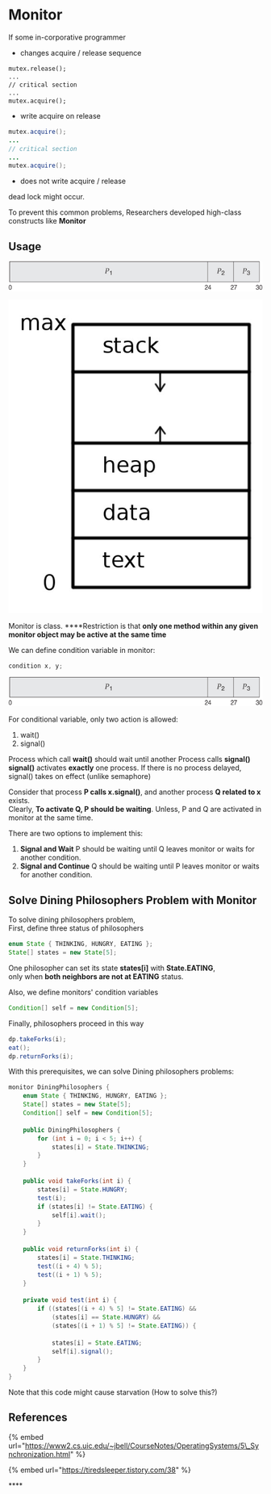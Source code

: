 # Monitor

If some in-corporative programmer

* changes acquire / release sequence

```text
mutex.release();
...
// critical section
...
mutex.acquire();
```

* write acquire on release

```java
mutex.acquire();
...
// critical section
...
mutex.acquire();
```

* does not write acquire / release 

dead lock might occur.

To prevent this common problems, Researchers developed high-class constructs like **Monitor**

## **Usage**

![](../.gitbook/assets/image%20%2830%29.png)

![](../.gitbook/assets/image%20%2812%29.png)

Monitor is class. ****Restriction is that **only one method within any given monitor object may be active at the same time**

We can define condition variable in monitor:

```java
condition x, y;
```

![](../.gitbook/assets/image%20%2814%29.png)

For conditional variable, only two action is allowed:

1. wait\(\)
2. signal\(\)

Process which call **wait\(\)** should wait until another Process calls **signal\(\)  
signal\(\)** activates **exactly** one process. If there is no process delayed, signal\(\) takes on effect \(unlike semaphore\)

Consider that process **P calls x.signal\(\)**, and another process **Q related to x** exists.  
Clearly, **To activate Q, P should be waiting**. Unless, P and Q are activated in monitor at the same time.

There are two options to implement this:

1. **Signal and Wait** P should be waiting until Q leaves monitor or waits for another condition.
2. **Signal and Continue** Q should be waiting until P leaves monitor or waits for another condition.

## Solve Dining Philosophers Problem with Monitor

To solve dining philosophers problem,   
First, define three status of philosophers

```java
enum State { THINKING, HUNGRY, EATING };
State[] states = new State[5];
```

One philosopher can set its state **states\[i\]** with **State.EATING**,  
only when **both neighbors are not at EATING** status.

Also, we define monitors' condition variables

```java
Condition[] self = new Condition[5];
```

Finally, philosophers proceed in this way

```java
dp.takeForks(i);
eat();
dp.returnForks(i);
```

With this prerequisites, we can solve Dining philosophers problems:

```java
monitor DiningPhilosophers {
    enum State { THINKING, HUNGRY, EATING };
    State[] states = new State[5];
    Condition[] self = new Condition[5];
    
    public DiningPhilosophers {
        for (int i = 0; i < 5; i++) {
            states[i] = State.THINKING;
        }
    }
    
    public void takeForks(int i) {
        states[i] = State.HUNGRY;
        test(i);
        if (states[i] != State.EATING) {
            self[i].wait();
        }
    }
    
    public void returnForks(int i) {
        states[i] = State.THINKING;
        test((i + 4) % 5);
        test((i + 1) % 5);
    }
    
    private void test(int i) {
        if ((states[(i + 4) % 5] != State.EATING) &&
            (states[i] == State.HUNGRY) &&
            (states[(i + 1) % 5] != State.EATING)) {

            states[i] = State.EATING;
            self[i].signal();
        }
    }
}
```

Note that this code might cause starvation \(How to solve this?\)

## **References**

{% embed url="https://www2.cs.uic.edu/~jbell/CourseNotes/OperatingSystems/5\_Synchronization.html" %}

{% embed url="https://tiredsleeper.tistory.com/38" %}

\*\*\*\*

